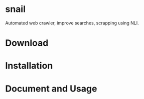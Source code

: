 # snail
Automated web crawler, improve searches, scrapping using NLI.

# Download
<!--  -->
# Installation
<!--  -->
# Document and Usage
<!--  -->